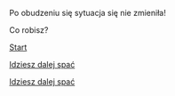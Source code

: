 ﻿Po obudzeniu się sytuacja się  nie zmieniła!

Co robisz?

[Start](../../ptasieMleczko.md)

[Idziesz dalej spać](spanie/spaniee.md)

[Idziesz dalej spać](./spaniee.md)
